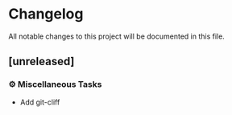 # Changelog

All notable changes to this project will be documented in this file.

## [unreleased]

### ⚙️ Miscellaneous Tasks

- Add git-cliff

<!-- generated by git-cliff -->
